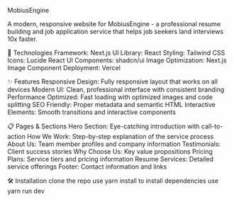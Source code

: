 
MobiusEngine


A modern, responsive website for MobiusEngine - a professional resume building and job application service that helps job seekers land interviews 10x faster.

🚀 Technologies
Framework: Next.js
UI Library: React
Styling: Tailwind CSS
Icons: Lucide React
UI Components: shadcn/ui
Image Optimization: Next.js Image Component
Deployment: Vercel


✨ Features
Responsive Design: Fully responsive layout that works on all devices
Modern UI: Clean, professional interface with consistent branding
Performance Optimized: Fast loading with optimized images and code splitting
SEO Friendly: Proper metadata and semantic HTML
Interactive Elements: Smooth transitions and interactive components


📋 Pages & Sections
Hero Section: Eye-catching introduction with call-to-action
How We Work: Step-by-step explanation of the service process
About Us: Team member profiles and company information
Testimonials: Client success stories
Why Choose Us: Key value propositions
Pricing Plans: Service tiers and pricing information
Resume Services: Detailed service offerings
Footer: Contact information and links


🛠️ Installation
clone the repo
use yarn install to install dependencies 
use yarn run dev
